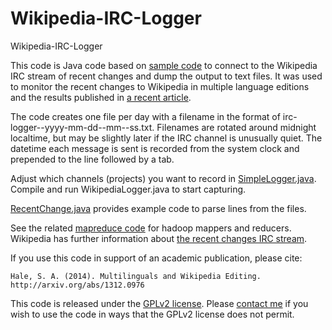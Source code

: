 Wikipedia-IRC-Logger
====================

Wikipedia-IRC-Logger

This code is Java code based on [sample code](http://oreilly.com/pub/h/1966) to connect to the Wikipedia IRC stream of recent changes and dump the output to text files. It was used to monitor the recent changes to Wikipedia in multiple language editions and the results published in [a recent article](http://arxiv.org/abs/1312.0976).

The code creates one file per day with a filename in the format of irc-logger--yyyy-mm-dd--mm--ss.txt. Filenames are rotated around midnight localtime, but may be slightly later if the IRC channel is unusually quiet. The datetime each message is sent is recorded from the system clock and prepended to the line followed by a tab.

Adjust which channels (projects) you want to record in [SimpleLogger.java](https://github.com/computermacgyver/Wikipedia-IRC-Logger/blob/master/src/us/hale/scott/wikipedia/irc/logger/SimpleLogger.java). Compile and run WikipediaLogger.java to start capturing.

[RecentChange.java](https://github.com/computermacgyver/Wikipedia-IRC-Logger/blob/master/src/us/hale/scott/wikipedia/irc/model/RecentChange.java) provides example code to parse lines from the files. 

See the related [mapreduce code](https://github.com/computermacgyver/Wikipedia-IRC-MapReduce) for hadoop mappers and reducers. Wikipedia has further information about [the recent changes IRC stream](http://meta.wikimedia.org/wiki/IRC/Channels#Raw_feeds).

If you use this code in support of an academic publication, please cite:

    Hale, S. A. (2014). Multilinguals and Wikipedia Editing. http://arxiv.org/abs/1312.0976

This code is released under the [GPLv2 license](http://www.gnu.org/licenses/gpl-2.0.html). Please [contact me](http://www.scotthale.net/blog/?page_id=9) if you wish to use the code in ways that the GPLv2 license does not permit.
